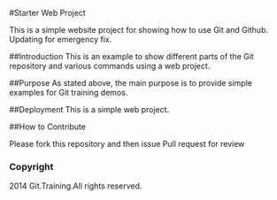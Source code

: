 #Starter Web Project

This is a simple website project for showing how to use Git and Github. Updating for emergency fix.

##Introduction
This is an example to show different parts of the Git repository and various commands using a web project.

##Purpose
As stated above, the main purpose is to provide simple examples for Git training demos.

##Deployment 
This is a simple web project.

##How to Contribute

Please fork this repository and then issue Pull request for review
### Copyright

2014 Git.Training.All rights reserved.